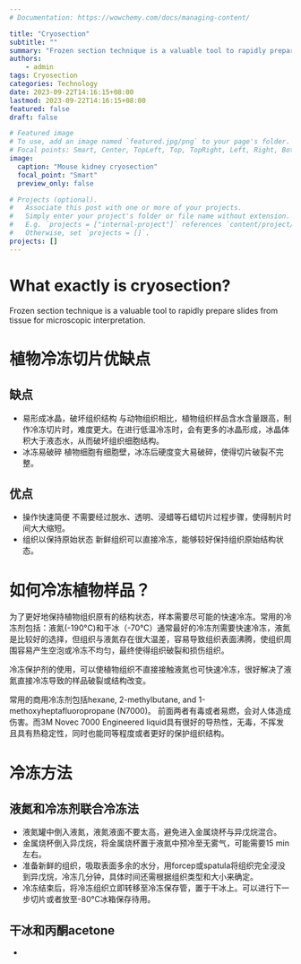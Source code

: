 ```yaml
---
# Documentation: https://wowchemy.com/docs/managing-content/

title: "Cryosection"
subtitle: ""
summary: "Frozen section technique is a valuable tool to rapidly prepare slides from tissue for microscopic interpretation."
authors: 
    - admin
tags: Cryosection
categories: Technology
date: 2023-09-22T14:16:15+08:00
lastmod: 2023-09-22T14:16:15+08:00
featured: false
draft: false

# Featured image
# To use, add an image named `featured.jpg/png` to your page's folder.
# Focal points: Smart, Center, TopLeft, Top, TopRight, Left, Right, BottomLeft, Bottom, BottomRight.
image:
  caption: "Mouse kidney cryosection"
  focal_point: "Smart"
  preview_only: false

# Projects (optional).
#   Associate this post with one or more of your projects.
#   Simply enter your project's folder or file name without extension.
#   E.g. `projects = ["internal-project"]` references `content/project/deep-learning/index.md`.
#   Otherwise, set `projects = []`.
projects: []
---
```


# What exactly is cryosection?

Frozen section technique is a valuable tool to rapidly prepare slides from tissue for microscopic interpretation. 

# 植物冷冻切片优缺点
## 缺点
- 易形成冰晶，破坏组织结构
    与动物组织相比，植物组织样品含水含量跟高，制作冷冻切片时，难度更大。在进行低温冷冻时，会有更多的冰晶形成，冰晶体积大于液态水，从而破坏组织细胞结构。
- 冰冻易破碎
    植物细胞有细胞壁，冰冻后硬度变大易破碎，使得切片破裂不完整。

## 优点
- 操作快速简便
    不需要经过脱水、透明、浸蜡等石蜡切片过程步骤，使得制片时间大大缩短。
- 组织以保持原始状态
    新鲜组织可以直接冷冻，能够较好保持组织原始结构状态。

# 如何冷冻植物样品？
为了更好地保持植物组织原有的结构状态，样本需要尽可能的快速冷冻。常用的冷冻剂包括：液氮(-190°C)和干冰（-70°C）通常最好的冷冻剂需要快速冷冻，液氮是比较好的选择，但组织与液氮存在很大温差，容易导致组织表面沸腾，使组织周围容易产生空泡或冷冻不均匀，最终使得组织破裂和损伤组织。

冷冻保护剂的使用，可以使植物组织不直接接触液氮也可快速冷冻，很好解决了液氮直接冷冻导致的样品破裂或结构改变。

常用的商用冷冻剂包括hexane, 2-methylbutane, and 1-methoxyheptafluoropropane (N7000)。 前面两者有毒或者易燃，会对人体造成伤害。而3M Novec 7000 Engineered liquid具有很好的导热性，无毒，不挥发且具有热稳定性，同时也能同等程度或者更好的保护组织结构。

# 冷冻方法
## 液氮和冷冻剂联合冷冻法
- 液氮罐中倒入液氮，液氮液面不要太高，避免进入金属烧杯与异戊烷混合。
- 金属烧杯倒入异戊烷，将金属烧杯置于液氮中预冷至无雾气，可能需要15 min左右。
- 准备新鲜的组织，吸取表面多余的水分，用forcep或spatula将组织完全浸没到异戊烷，冷冻几分钟，具体时间还需根据组织类型和大小来确定。
- 冷冻结束后，将冷冻组织立即转移至冷冻保存管，置于干冰上。可以进行下一步切片或者放至-80°C冰箱保存待用。
## 干冰和丙酮acetone
- 

